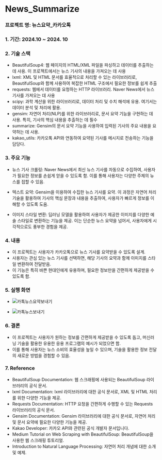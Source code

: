 # News_Summarize

### 프로젝트 명: 뉴스요약_카카오톡

### 1. 기간: 2024.10 ~ 2024. 10

### 2. 기술 스택
- BeautifulSoup4: 웹 페이지의 HTML/XML 파일을 파싱하고 데이터를 추출하는 데 사용. 이 프로젝트에서는 뉴스 기사의 내용을 가져오는 데 사용
- lxml: XML 및 HTML 문서를 효율적으로 처리할 수 있는 라이브러리로, BeautifulSoup와 함께 사용하여 복잡한 HTML 구조에서 필요한 정보를 쉽게 추출
- requests: 웹에서 데이터를 요청하는 HTTP 라이브러리. Naver News에서 뉴스 기사를 가져오는 데 사용
- scipy: 과학 계산을 위한 라이브러리로, 데이터 처리 및 수치 해석에 유용. 여기서는 데이터 분석 및 처리에 활용.
- gensim: 자연어 처리(NLP)를 위한 라이브러리로, 문서 요약 기능을 구현하는 데 사용. 특히, 기사의 핵심 내용을 추출하는 데 필수
- summarize: Gensim의 문서 요약 기능을 사용하여 입력된 기사의 주요 내용을 요약하는 데 사용.
- kakao_utils: 카카오톡 API와 연동하여 요약된 기사를 메시지로 전송하는 기능을 담당다.

### 3. 주요 기능
- 뉴스 기사 크롤링: Naver News에서 최신 뉴스 기사를 자동으로 수집하여, 사용자가 필요한 정보를 손쉽게 얻을 수 있도록 함. 이를 통해 사용자는 다양한 주제의 뉴스를 접할 수 있음.

- 텍스트 요약: Gensim을 이용하여 수집한 뉴스 기사를 요약. 이 과정은 자연어 처리 기술을 활용하여 기사의 핵심 문장과 내용을 추출하여, 사용자가 빠르게 정보를 이해할 수 있도록 도움.

- 이미지 스타일 변환: 딥러닝 모델을 활용하여 사용자가 제공한 이미지를 다양한 예술 스타일로 변환하는 기능을 제공. 이는 단순한 뉴스 요약을 넘어서, 사용자에게 시각적으로도 풍부한 경험을 제공.

### 4. 내용
- 이 프로젝트는 사용자가 카카오톡으로 뉴스 기사를 요약받을 수 있도록 설계.
- 사용자는 관심 있는 뉴스 기사를 선택하면, 해당 기사의 요약과 함께 이미지를 스타일 변환하여 전달받음.
- 이 기능은 특히 바쁜 현대인에게 유용하며, 필요한 정보만을 간편하게 제공받을 수 있도록 함.

### 5. 실행 화면
- ![카톡뉴스요약보내기](https://github.com/user-attachments/assets/859b66d9-6fff-4af0-ac7c-068d5e227beb)

- ![카톡뉴스보내기](https://github.com/user-attachments/assets/8a448f3c-b05b-44b7-b90a-9e098eb81e10)


### 6. 결론
- 이 프로젝트는 사용자가 원하는 정보를 간편하게 제공받을 수 있도록 돕고, 머신러닝 기술을 활용한 유용한 응용 프로그램의 예시가 되었으면 함.
- 이를 통해 사용자는 뉴스 소비의 효율성을 높일 수 있으며, 기술을 활용한 정보 전달의 새로운 방법을 경험할 수 있음.

### 7. Reference
- BeautifulSoup Documentation: 웹 스크래핑에 사용되는 BeautifulSoup 라이브러리의 공식 문서.
- lxml Documentation: lxml 라이브러리에 대한 공식 문서로, XML 및 HTML 처리를 위한 다양한 기능을 제공.
- Requests Documentation: HTTP 요청을 간편하게 수행할 수 있는 Requests 라이브러리의 공식 문서.
- Gensim Documentation: Gensim 라이브러리에 대한 공식 문서로, 자연어 처리 및 문서 요약에 필요한 다양한 기능을 제공.
- Kakao Developer: 카카오 API와 관련된 공식 개발자 문서입니다.
- Medium Tutorial on Web Scraping with BeautifulSoup: BeautifulSoup을 사용한 웹 스크래핑 튜토리얼.
- Introduction to Natural Language Processing: 자연어 처리 개념에 대한 소개 및 예제.

